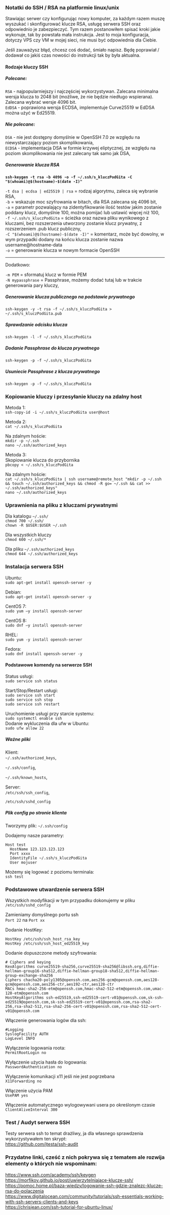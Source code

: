 ### Notatki do SSH / RSA na platformie linux/unix

Stawiając serwer czy konfigurując nowy komputer, za każdym razem muszę wyszukać i skonfigurować klucze RSA, usługę serwera SSH oraz odpowiednio je zabezpieczyć. Tym razem postanowiłem spisać kroki jakie wykonuje, tak by powstała mała instrukcja. 
Jest to moja konfiguracja, dotyczy VPS czy VM w mojej sieci, nie musi być odpowiednia dla Ciebie.</br>
 
Jeśli zauważysz błąd, chcesz coś dodać, śmiało napisz. Będę poprawiał / dodawał co jakiś czas nowości do instrukcji tak by była aktualna. </br>

#### Rodzaje kluczy SSH

##### Polecane:
```RSA``` - najpopularniejszy i najczęściej wykorzystywan.  Zalecana minimalna wersja klucza to 2048 bit (możliwe, że nie będzie niedługo wspierana). Zalecana wybrać wersje 4096 bit.</br>
```EdDSA``` - poprawiona wersja ECDSA, implementuje Curve25519 w EdDSA można użyć w Ed25519.</br>

##### Nie polecane:
```DSA``` - nie jest dostępny domyślnie w OpenSSH 7.0 ze względu na niewystarczający poziom skomplikowania, </br>
```ECDSA``` - implementacja DSA w formie krzywej eliptycznej, ze względu na poziom skomplikowania nie jest zalecany tak samo jak DSA, </br>

##### Generowanie klucza RSA

**```ssh-keygen -t rsa -b 4096 -o -f ~/.ssh/s_kluczPodGita -C "$(whoami)@$(hostname)-$(date -I)"```**</br>

  ```-t dsa | ecdsa | ed25519 | rsa``` = rodzaj algorytmu, zaleca się wybranie RSA,</br>
  ```-b``` = wskazuje moc szyfrowania w bitach, dla RSA zalecana się 4096 bit,</br>
  ```-a``` = parametr pozwalający na zidentyfikowanie ilość testów jakim zostanie poddany klucz, domyślnie 100, można pomijać lub ustawić więcej niż 100, </br>
  ```-f ~/.ssh/s_kluczPodGita``` = ścieżka oraz nazwa pliku wynikowego z kluczami, bez rozszerzenia utworzony zostanie klucz prywatny, z rozszerzeniem .pub klucz publiczny, </br>
  ```-C "$(whoami)@$(hostname)-$(date -I)"``` = komentarz, może być dowolny, w wym przypadki dodany na końcu klucza zostanie nazwa username@hostname-data</br>
  ```-o``` = generowanie klucza w nowym formacie OpenSSH</br>

  ---
  Dodatkowo:

 ```-m PEM``` = sformatuj klucz w formie PEM</br>
 ```-N mypassphrase``` = Passphrase, możemy dodać tutaj lub w trakcie generowania pary kluczy,</br>

##### Generowanie klucza publicznego na podstawie prywatnego

```ssh-keygen -y -t rsa -f ~/.ssh/s_kluczPodGita > ~/.ssh/s_kluczPodGita.pub```</br>

##### Sprawdzanie odcisku klucza

```ssh-keygen -l -f ~/.ssh/s_kluczPodGita```</br>

##### Dodanie Passphrase do klucza prywatnego

```ssh-keygen -p -f ~/.ssh/s_kluczPodGita```</br>

##### Usuniecie Passphrase z klucza prywatnego

```ssh-keygen -p -f ~/.ssh/s_kluczPodGita```</br>

### Kopiowanie kluczy i przesyłanie kluczy na zdalny host 

Metoda 1:</br>
```ssh-copy-id -i ~/.ssh/s_kluczPodGita user@host```</br>

Metoda 2:</br>
```cat ~/.ssh/s_kluczPodGita```</br>

Na zdalnym hoście:</br>
```mkdir -p ~/.ssh```</br>
```nano ~/.ssh/authorized_keys```</br>

Metoda 3:</br>
Skopiowanie klucza do przybornika</br>
```pbcopy < ~/.ssh/s_kluczPodGita```</br>

Na zdalnym hoście:</br>
```cat ~/.ssh/s_kluczPodGita | ssh username@remote_host "mkdir -p ~/.ssh && touch ~/.ssh/authorized_keys && chmod -R go= ~/.ssh && cat >> ~/.ssh/authorized_keys"```</br>
```nano ~/.ssh/authorized_keys ```</br>

### Uprawnienia na pliku z kluczami prywatnymi

Dla katalogu ```~/.ssh/```</br>
```chmod 700 ~/.ssh/```</br>
```chown -R $USER:$USER ~/.ssh```</br>

Dla wszystkich kluczy</br>
```chmod 600 ~/.ssh/*```</br>

Dla pliku ```~/.ssh/authorized_keys```</br>
```chmod 644 ~/.ssh/authorized_keys```</br>

### Instalacja serwera SSH

Ubuntu:</br>
```sudo apt-get install openssh-server -y```

Debian:</br>
```sudo apt-get install openssh-server -y```

CentOS 7:</br>
```sudo yum –y install openssh-server```

CentOS 8:</br>
```sudo dnf –y install openssh-server```

RHEL:</br>
```sudo yum -y install openssh-server```

Fedora: </br>
```sudo dnf install openssh-server -y```

#### Podstawowe komendy na serwerze SSH 

Status usługi:</br>
```sudo service ssh status``` </br>

Start/Stop/Restart usługi:</br>
```sudo service ssh start```</br>
```sudo service ssh stop```</br>
```sudo service ssh restart```</br>

Uruchomienie usługi przy starcie systemu:</br>
```sudo systemctl enable ssh```</br>
Dodanie wykluczenia dla ufw w Ubuntu:</br>
```sudo ufw allow 22```</br>


##### Ważne pliki 
Klient:</br>
```~/.ssh/authorized_keys```,</br>

```~/.ssh/config```,</br>

```~/.ssh/known_hosts```,</br>

Server:</br>
```/etc/ssh/ssh_config```, </br>

```/etc/ssh/sshd_config```</br>

##### Plik config po stronie klienta </br>
Tworzymy plik: ```~/.ssh/config```</br>

Dodajemy nasze parametry: </br>
```
Host test
  HostName 123.123.123.123
  Port xxxx
  IdentityFile ~/.ssh/s_kluczPodGita
  User mojuser 
```
Możemy się logować z poziomu terminala:</br>
``` ssh test ```

### Podstawowe utwardzenie serwera SSH

Wszystkich modyfikacji w tym przypadku dokonujemy w pliku ```/etc/ssh/sshd_config```</br>

Zamieniamy domyślnego portu ssh </br>
```Port 22``` na ```Port xx```</br>

Dodanie HostKey:</br>
```
HostKey /etc/ssh/ssh_host_rsa_key
HostKey /etc/ssh/ssh_host_ed25519_key
```

Dodanie dopuszczone metody szyfrowania: </br>
```
# Ciphers and keying
KexAlgorithms curve25519-sha256,curve25519-sha256@libssh.org,diffie-hellman-group16-sha512,diffie-hellman-group18-sha512,diffie-hellman-group-exchange-sha256
Ciphers chacha20-poly1305@openssh.com,aes256-gcm@openssh.com,aes128-gcm@openssh.com,aes256-ctr,aes192-ctr,aes128-ctr
MACs hmac-sha2-256-etm@openssh.com,hmac-sha2-512-etm@openssh.com,umac-128-etm@openssh.com
HostKeyAlgorithms ssh-ed25519,ssh-ed25519-cert-v01@openssh.com,sk-ssh-ed25519@openssh.com,sk-ssh-ed25519-cert-v01@openssh.com,rsa-sha2-256,rsa-sha2-512,rsa-sha2-256-cert-v01@openssh.com,rsa-sha2-512-cert-v01@openssh.com
```

Włączenie generowania logów dla ssh:</br>
```
#Logging
SyslogFacility AUTH
LogLevel INFO
```
Wyłączenie logowania roota:</br>
```PermitRootLogin no```

Wyłączenie użycia hasła do logowania: </br>
```PasswordAuthentication no```

Wyłączenie komunikacji x11 jeśli nie jest pogrzebana </br>
```X11Forwarding no```

Włączenie użycia PAM </br>
```UsePAM yes```

Włączenie automatycznego wylogowywani usera po określonym czasie </br>
```ClientAliveInterval 300```

### Test / Audyt serwera SSH

Testy serwera ssh to temat drażliwy, ja dla własnego sprawdzenia wykorzystywałem ten skrypt:</br>
https://github.com/jtesta/ssh-audit

### Przydatne linki, cześć z nich pokrywa się z tematem ale rozwija elementy o których nie wspominam: 
https://www.ssh.com/academy/ssh/keygen</br>
https://morfikov.github.io/post/uwierzytelniajace-klucze-ssh/</br>
https://pomoc.home.pl/baza-wiedzy/logowanie-ssh-gdzie-znalezc-klucze-rsa-do-polaczenia</br>
https://www.digitalocean.com/community/tutorials/ssh-essentials-working-with-ssh-servers-clients-and-keys</br>
https://chrisjean.com/ssh-tutorial-for-ubuntu-linux/</br>